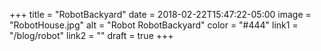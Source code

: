 +++
title = "RobotBackyard"
date = 2018-02-22T15:47:22-05:00
image = "RobotHouse.jpg"
alt = "Robot RobotBackyard"
color = "#444"
link1 = "/blog/robot"
link2 = ""
draft = true
+++
